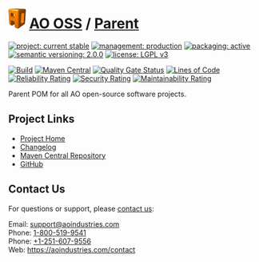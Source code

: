 # [<img src="ao-logo.png" alt="AO Logo" width="35" height="40">](https://github.com/aoindustries) [AO OSS](https://github.com/aoindustries/ao-oss) / [Parent](https://github.com/aoindustries/ao-oss-parent)

[![project: current stable](https://oss.aoapps.com/ao-badges/project-current-stable.svg)](https://aoindustries.com/life-cycle#project-current-stable)
[![management: production](https://oss.aoapps.com/ao-badges/management-production.svg)](https://aoindustries.com/life-cycle#management-production)
[![packaging: active](https://oss.aoapps.com/ao-badges/packaging-active.svg)](https://aoindustries.com/life-cycle#packaging-active)  
[![semantic versioning: 2.0.0](https://oss.aoapps.com/ao-badges/semver-2.0.0.svg)](http://semver.org/spec/v2.0.0.html)
[![license: LGPL v3](https://oss.aoapps.com/ao-badges/license-lgpl-3.0.svg)](https://www.gnu.org/licenses/lgpl-3.0)

[![Build](https://github.com/aoindustries/ao-oss-parent/workflows/Build/badge.svg?branch=master)](https://github.com/aoindustries/ao-oss-parent/actions?query=workflow%3ABuild)
[![Maven Central](https://maven-badges.herokuapp.com/maven-central/com.aoapps/ao-oss-parent/badge.svg)](https://maven-badges.herokuapp.com/maven-central/com.aoapps/ao-oss-parent)
[![Quality Gate Status](https://sonarcloud.io/api/project_badges/measure?branch=master&project=com.aoapps%3Aao-oss-parent&metric=alert_status)](https://sonarcloud.io/dashboard?branch=master&id=com.aoapps%3Aao-oss-parent)
[![Lines of Code](https://sonarcloud.io/api/project_badges/measure?branch=master&project=com.aoapps%3Aao-oss-parent&metric=ncloc)](https://sonarcloud.io/component_measures?branch=master&id=com.aoapps%3Aao-oss-parent&metric=ncloc)  
[![Reliability Rating](https://sonarcloud.io/api/project_badges/measure?branch=master&project=com.aoapps%3Aao-oss-parent&metric=reliability_rating)](https://sonarcloud.io/component_measures?branch=master&id=com.aoapps%3Aao-oss-parent&metric=Reliability)
[![Security Rating](https://sonarcloud.io/api/project_badges/measure?branch=master&project=com.aoapps%3Aao-oss-parent&metric=security_rating)](https://sonarcloud.io/component_measures?branch=master&id=com.aoapps%3Aao-oss-parent&metric=Security)
[![Maintainability Rating](https://sonarcloud.io/api/project_badges/measure?branch=master&project=com.aoapps%3Aao-oss-parent&metric=sqale_rating)](https://sonarcloud.io/component_measures?branch=master&id=com.aoapps%3Aao-oss-parent&metric=Maintainability)

Parent POM for all AO open-source software projects.

## Project Links
* [Project Home](https://oss.aoapps.com/parent/)
* [Changelog](https://oss.aoapps.com/parent/changelog)
* [Maven Central Repository](https://search.maven.org/artifact/com.aoapps/ao-oss-parent)
* [GitHub](https://github.com/aoindustries/ao-oss-parent)

## Contact Us
For questions or support, please [contact us](https://aoindustries.com/contact):

Email: [support@aoindustries.com](mailto:support@aoindustries.com)  
Phone: [1-800-519-9541](tel:1-800-519-9541)  
Phone: [+1-251-607-9556](tel:+1-251-607-9556)  
Web: https://aoindustries.com/contact
